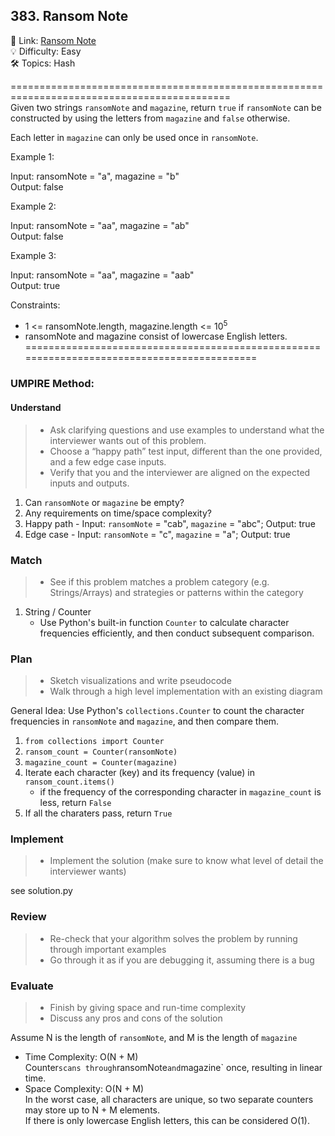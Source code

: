 ## 383. Ransom Note
🔗 Link: [Ransom Note](https://leetcode.com/problems/ransom-note/description/)<br>
💡 Difficulty: Easy<br>
🛠️ Topics: Hash<br>

============================================================================================<br>
Given two strings `ransomNote` and `magazine`, return `true` if `ransomNote` can be constructed by using the letters from `magazine` and `false` otherwise.

Each letter in `magazine` can only be used once in `ransomNote`.<br>

 

Example 1:<br>

Input: ransomNote = "a", magazine = "b"<br>
Output: false<br>


Example 2:<br>

Input: ransomNote = "aa", magazine = "ab"<br>
Output: false<br>


Example 3:<br>

Input: ransomNote = "aa", magazine = "aab"<br>
Output: true<br>
 

Constraints:<br>

- 1 <= ransomNote.length, magazine.length <= 10<sup>5</sup>
- ransomNote and magazine consist of lowercase English letters.
===========================================================================================<br>
### UMPIRE Method:
#### Understand

> - Ask clarifying questions and use examples to understand what the interviewer wants out of this problem.
> - Choose a “happy path” test input, different than the one provided, and a few edge case inputs. 
> - Verify that you and the interviewer are aligned on the expected inputs and outputs.
1. Can `ransomNote` or `magazine` be empty?<br>
2. Any requirements on time/space complexity?<br>
3. Happy path - Input: `ransomNote` = "cab", `magazine` = "abc"; Output: true
4. Edge case - Input: `ransomNote` = "c", `magazine` = "a"; Output: true

### Match
> - See if this problem matches a problem category (e.g. Strings/Arrays) and strategies or patterns within the category
1. String / Counter
   - Use Python's built-in function `Counter` to calculate character frequencies efficiently, and then conduct subsequent comparison.
   
### Plan
> - Sketch visualizations and write pseudocode
> - Walk through a high level implementation with an existing diagram

General Idea: Use Python's `collections.Counter` to count the character frequencies in `ransomNote` and `magazine`, and then compare them.<br>

1) `from collections import Counter`
2) `ransom_count = Counter(ransomNote)`
3) `magazine_count = Counter(magazine)`
4) Iterate each character (key) and its frequency (value) in `ransom_count.items()`
   - if the frequency of the corresponding character in `magazine_count` is less, return `False`
5) If all the charaters pass, return `True`
    
### Implement
> - Implement the solution (make sure to know what level of detail the interviewer wants)

see solution.py

### Review
> - Re-check that your algorithm solves the problem by running through important examples
> - Go through it as if you are debugging it, assuming there is a bug
### Evaluate
> - Finish by giving space and run-time complexity
> - Discuss any pros and cons of the solution

Assume N is the length of `ransomNote`, and M is the length of `magazine`

- Time Complexity: O(N + M)<br>
  Counter` scans through `ransomNote` and `magazine` once, resulting in linear time.<br>
- Space Complexity: O(N + M)<br>
  In the worst case, all characters are unique, so two separate counters may store up to N + M elements.<br>
  If there is only lowercase English letters, this can be considered O(1).<br>
